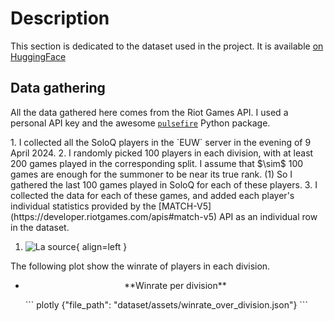 # Description

This section is dedicated to the dataset used in the project. It is available 
[on HuggingFace](https://huggingface.co/datasets/renecotyfanboy/leagueData)

## Data gathering 

All the data gathered here comes from the Riot Games API. I used a personal API key and the awesome 
[`pulsefire`](https://github.com/iann838/pulsefire) Python package. 

<div class="annotate" markdown>
1. I collected all the SoloQ players in the `EUW` server in the evening of 9 April 2024. 
2. I randomly picked 100 players in each division, with at least 200 games played in the corresponding split. I assume 
that $\sim$ 100 games are enough for the summoner to be near its true rank. (1) So I gathered the last 100 games played
in SoloQ for each of these players.
3. I collected the data for each of these games, and added each player's individual statistics provided by the 
[MATCH-V5](https://developer.riotgames.com/apis#match-v5) API as an individual row in the dataset.
</div>

1. ![La source](https://risibank.fr/cache/medias/0/14/1420/142061/full.png){ align=left }

The following plot show the winrate of players in each division.

<div class="grid cards" markdown>

-   <p style='text-align: center;'> **Winrate per division** </p>
    ``` plotly
    {"file_path": "dataset/assets/winrate_over_division.json"}
    ```
</div>